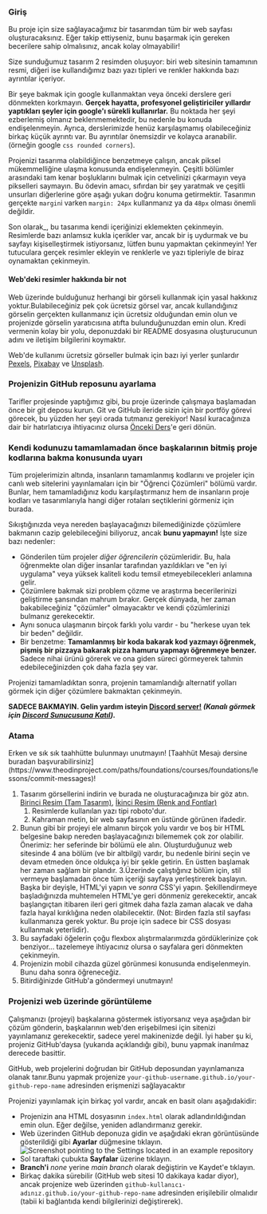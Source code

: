 ### Giriş

Bu proje için size sağlayacağımız bir tasarımdan tüm bir web sayfası oluşturacaksınız. Eğer takip ettiyseniz, bunu başarmak için gereken becerilere sahip olmalısınız, ancak kolay olmayabilir!

Size sunduğumuz tasarım 2 resimden oluşuyor: biri web sitesinin tamamının resmi, diğeri ise kullandığımız bazı yazı tipleri ve renkler hakkında bazı ayrıntılar içeriyor.

Bir şeye bakmak için google kullanmaktan veya önceki derslere geri dönmekten korkmayın. **Gerçek hayatta, profesyonel geliştiriciler yıllardır yaptıkları şeyler için google'ı sürekli kullanırlar.** Bu noktada her şeyi ezberlemiş olmanız beklenmemektedir, bu nedenle bu konuda endişelenmeyin. Ayrıca, derslerimizde henüz karşılaşmamış olabileceğiniz birkaç küçük ayrıntı var. Bu ayrıntılar önemsizdir ve kolayca aranabilir. (örneğin google `css rounded corners`).

Projenizi tasarıma olabildiğince benzetmeye çalışın, ancak piksel mükemmelliğine ulaşma konusunda endişelenmeyin. Çeşitli bölümler arasındaki tam kenar boşluklarını bulmak için cetvelinizi çıkarmayın veya pikselleri saymayın. Bu ödevin amacı, sıfırdan bir şey yaratmak ve çeşitli unsurları diğerlerine göre aşağı yukarı doğru konuma getirmektir. Tasarımın gerçekte `margin`i varken `margin: 24px` kullanmanız ya da `48px` olması önemli değildir.

Son olarak_, bu tasarıma kendi içeriğinizi eklemekten çekinmeyin. Resimlerde bazı anlamsız kukla içerikler var, ancak bir iş uydurmak ve bu sayfayı kişiselleştirmek istiyorsanız, lütfen bunu yapmaktan çekinmeyin! Yer tutuculara gerçek resimler ekleyin ve renklerle ve yazı tipleriyle de biraz oynamaktan çekinmeyin.

<div class="lesson-note" markdown="1">

#### Web'deki resimler hakkında bir not

Web üzerinde bulduğunuz herhangi bir görseli kullanmak için yasal hakkınız yoktur.Bulabileceğiniz pek çok ücretsiz görsel var, ancak kullandığınız görselin gerçekten kullanmanız için ücretsiz olduğundan emin olun ve projenizde görselin yaratıcısına atıfta bulunduğunuzdan emin olun. Kredi vermenin kolay bir yolu, deponuzdaki bir README dosyasına oluşturucunun adını ve iletişim bilgilerini koymaktır.

Web'de kullanımı ücretsiz görseller bulmak için bazı iyi yerler şunlardır [Pexels](https://www.pexels.com/), [Pixabay](https://pixabay.com/) ve [Unsplash](https://unsplash.com/).

</div>

### Projenizin GitHub reposunu ayarlama

Tarifler projesinde yaptığımız gibi, bu proje üzerinde çalışmaya başlamadan önce bir git deposu kurun. Git ve GitHub ileride sizin için bir portföy görevi görecek, bu yüzden her şeyi orada tutmanız gerekiyor! Nasıl kuracağınıza dair bir hatırlatıcıya ihtiyacınız olursa [Önceki Ders](https://www.theodinproject.com/lessons/foundations-recipes)'e geri dönün.

### Kendi kodunuzu tamamlamadan önce başkalarının bitmiş proje kodlarına bakma konusunda uyarı

Tüm projelerimizin altında, insanların tamamlanmış kodlarını ve projeler için canlı web sitelerini yayınlamaları için bir "Öğrenci Çözümleri" bölümü vardır. Bunlar, hem tamamladığınız kodu karşılaştırmanız hem de insanların proje kodları ve tasarımlarıyla hangi diğer rotaları seçtiklerini görmeniz için burada.

Sıkıştığınızda veya nereden başlayacağınızı bilemediğinizde çözümlere bakmanın cazip gelebileceğini biliyoruz, ancak **bunu yapmayın!** İşte size bazı nedenler:

- Gönderilen tüm projeler *diğer öğrencilerin* çözümleridir. Bu, hala öğrenmekte olan diğer insanlar tarafından yazıldıkları ve "en iyi uygulama" veya yüksek kaliteli kodu temsil etmeyebilecekleri anlamına gelir.
- Çözümlere bakmak sizi problem çözme ve araştırma becerilerinizi geliştirme şansından mahrum bırakır. Gerçek dünyada, her zaman bakabileceğiniz "çözümler" olmayacaktır ve kendi çözümlerinizi bulmanız gerekecektir.
- Aynı sonuca ulaşmanın birçok farklı yolu vardır - bu "herkese uyan tek bir beden" değildir.
- Bir benzetme: **Tamamlanmış bir koda bakarak kod yazmayı öğrenmek, pişmiş bir pizzaya bakarak pizza hamuru yapmayı öğrenmeye benzer.**  Sadece nihai ürünü görerek ve ona giden süreci görmeyerek tahmin edebileceğinizden çok daha fazla şey var.

Projenizi tamamladıktan sonra, projenin tamamlandığı alternatif yolları görmek için diğer çözümlere bakmaktan çekinmeyin.

**SADECE BAKMAYIN. Gelin yardım isteyin [Discord server!](https://discord.com/channels/505093832157691914/516751477306294273) _(Kanalı görmek için [Discord Sunucusuna Katıl](https://discord.gg/fbFCkYabZB))._**

### Atama

<div class="lesson-content__panel" markdown="1">
Erken ve sık sık taahhütte bulunmayı unutmayın! [Taahhüt Mesajı dersine buradan başvurabilirsiniz](https://www.theodinproject.com/paths/foundations/courses/foundations/lessons/commit-messages)!

1. Tasarım görsellerini indirin ve burada ne oluşturacağınıza bir göz atın. [Birinci Resim (Tam Tasarım)](https://cdn.statically.io/gh/TheOdinProject/curriculum/81a5d553f4073e593d23a6ab00d50eef8620796d/foundations/html_css/project/imgs/01.png), [İkinci Resim (Renk and Fontlar)](https://cdn.statically.io/gh/TheOdinProject/curriculum/81a5d553f4073e593d23a6ab00d50eef8620796d/foundations/html_css/project/imgs/02.png)
    1. Resimlerde kullanılan yazı tipi roboto'dur.
    2. Kahraman metin, bir web sayfasının en üstünde görünen ifadedir.
2. Bunun gibi bir projeyi ele almanın birçok yolu vardır ve boş bir HTML belgesine bakıp nereden başlayacağınızı bilememek çok zor olabilir. Önerimiz: her seferinde bir bölümü ele alın. Oluşturduğunuz web sitesinde 4 ana bölüm (ve bir altbilgi) vardır, bu nedenle birini seçin ve devam etmeden önce oldukça iyi bir şekle getirin. En üstten başlamak her zaman sağlam bir plandır.
3.Üzerinde çalıştığınız bölüm için, stil vermeye başlamadan önce tüm içeriği sayfaya yerleştirerek başlayın. Başka bir deyişle, HTML'yi yapın ve _sonra_ CSS'yi yapın. Şekillendirmeye başladığınızda muhtemelen HTML'ye geri dönmeniz gerekecektir, ancak başlangıçtan itibaren ileri geri gitmek daha fazla zaman alacak ve daha fazla hayal kırıklığına neden olabilecektir. (Not: Birden fazla stil sayfası kullanmanıza gerek yoktur. Bu proje için sadece bir CSS dosyası kullanmak yeterlidir).
4. Bu sayfadaki öğelerin çoğu flexbox alıştırmalarımızda gördüklerinize çok benziyor... tazelemeye ihtiyacınız olursa o sayfalara geri dönmekten çekinmeyin.
5. Projenizin mobil cihazda güzel görünmesi konusunda endişelenmeyin. Bunu daha sonra öğreneceğiz.
6. Bitirdiğinizde GitHub'a göndermeyi unutmayın!
</div>

### Projenizi web üzerinde görüntüleme

Çalışmanızı (projeyi) başkalarına göstermek istiyorsanız veya aşağıdan bir çözüm gönderin, başkalarının web'den erişebilmesi için sitenizi yayınlamanız gerekecektir, sadece yerel makinenizde değil. İyi haber şu ki, projeniz GitHub'daysa (yukarıda açıklandığı gibi), bunu yapmak inanılmaz derecede basittir.

GitHub, web projelerini doğrudan bir GitHub deposundan yayınlamanıza olanak tanır.Bunu yapmak projenize `your-github-username.github.io/your-github-repo-name` adresinden erişmenizi sağlayacaktır

Projenizi yayınlamak için birkaç yol vardır, ancak en basit olanı aşağıdakidir:

- Projenizin ana HTML dosyasının `index.html` olarak adlandırıldığından emin olun. Eğer değilse, yeniden adlandırmanız gerekir.
- Web üzerinden GitHub deponuza gidin ve aşağıdaki ekran görüntüsünde gösterildiği gibi **Ayarlar** düğmesine tıklayın.
    ![Screenshot pointing to the Settings located in an example repository](https://cdn.statically.io/gh/TheOdinProject/curriculum/81a5d553f4073e593d23a6ab00d50eef8620796d/foundations/html_css/project/imgs/03.png)
- Sol taraftaki çubukta **Sayfalar** üzerine tıklayın.
- **Branch'i** _none_ yerine _main branch_ olarak değiştirin ve Kaydet'e tıklayın.
- Birkaç dakika sürebilir (GitHub web sitesi 10 dakikaya kadar diyor), ancak projenize web üzerinden `github-kullanıcı-adınız.github.io/your-github-repo-name` adresinden erişilebilir olmalıdır (tabii ki bağlantıda kendi bilgilerinizi değiştirerek).
